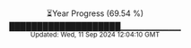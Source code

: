 <p align="center">
⏳Year Progress (69.54 %)<br>
████████████████████▁▁▁▁▁▁▁▁▁▁ <br>
<sub>Updated: Wed, 11 Sep 2024 12:04:10 GMT</sub>
</p>

